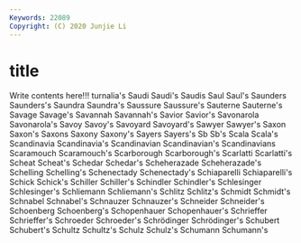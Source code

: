 ```yaml
---
Keywords: 22089
Copyright: (C) 2020 Junjie Li
---
```


# title

Write contents here!!!
turnalia's 
Saudi 
Saudi's 
Saudis 
Saul 
Saul's
Saunders 
Saunders's 
Saundra 
Saundra's 
Saussure 
Saussure's 
Sauterne 
Sauterne's 
Savage 
Savage's
Savannah 
Savannah's 
Savior 
Savior's 
Savonarola 
Savonarola's 
Savoy 
Savoy's 
Savoyard 
Savoyard's
Sawyer 
Sawyer's 
Saxon 
Saxon's 
Saxons 
Saxony 
Saxony's 
Sayers 
Sayers's 
Sb
Sb's 
Scala 
Scala's 
Scandinavia 
Scandinavia's 
Scandinavian 
Scandinavian's 
Scandinavians 
Scaramouch 
Scaramouch's
Scarborough 
Scarborough's 
Scarlatti 
Scarlatti's 
Scheat 
Scheat's 
Schedar 
Schedar's 
Scheherazade 
Scheherazade's
Schelling 
Schelling's 
Schenectady 
Schenectady's 
Schiaparelli 
Schiaparelli's 
Schick 
Schick's 
Schiller 
Schiller's
Schindler 
Schindler's 
Schlesinger 
Schlesinger's 
Schliemann 
Schliemann's 
Schlitz 
Schlitz's 
Schmidt 
Schmidt's
Schnabel 
Schnabel's 
Schnauzer 
Schnauzer's 
Schneider 
Schneider's 
Schoenberg 
Schoenberg's 
Schopenhauer 
Schopenhauer's
Schrieffer 
Schrieffer's 
Schroeder 
Schroeder's 
Schrödinger 
Schrödinger's 
Schubert 
Schubert's 
Schultz 
Schultz's
Schulz 
Schulz's 
Schumann 
Schumann's 
